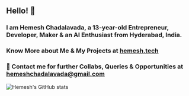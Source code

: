 ## Hello! 👋
### I am **Hemesh Chadalavada**, a 13-year-old Entrepreneur, Developer, Maker & an AI Enthusiast from Hyderabad, India.
### Know More about Me & My Projects at [hemesh.tech](https://hemesh.tech)
### 💬 Contact me for further Collabs, Queries & Opportunities at [hemeshchadalavada@gmail.com](mailto:hemeshchadalavada@gmail.com)
![Hemesh's GitHub stats](https://github-readme-stats.vercel.app/api?username=hemesh2006&show_icons=true&theme=dark)
